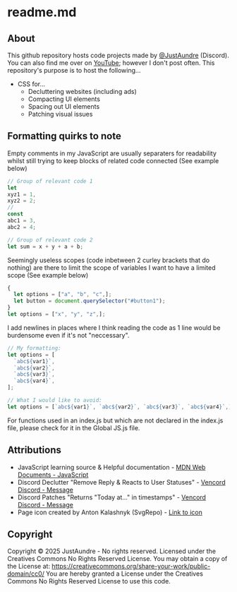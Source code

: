 # readme.md
## About
This github repository hosts code projects made by [@JustAundre](https://discord.com/channels/@me/532681285961777154) \(Discord\).
You can also find me over on [YouTube](https://www.youtube.com/@JustAundre); however I don't post often.
This repository's purpose is to host the following...

- CSS for...
  - Decluttering websites (including ads)
  - Compacting UI elements
  - Spacing out UI elements
  - Patching visual issues

## Formatting quirks to note
Empty comments in my JavaScript are usually separaters for readability whilst still trying to keep blocks of related code connected \(See example below\)
```js
// Group of relevant code 1
let
xyz1 = 1,
xyz2 = 2;
//
const
abc1 = 3,
abc2 = 4;

// Group of relevant code 2
let sum = x + y + a + b;
```
Seemingly useless scopes (code inbetween 2 curley brackets that do nothing) are there to limit the scope of variables I want to have a limited scope \(See example below\)
```js
{
  let options = ["a", "b", "c",];
  let button = document.querySelector("#button1");
}
let options = ["x", "y", "z",];
```
I add newlines in places where I think reading the code as 1 line would be burdensome even if it's not "neccessary".
```js
// My formatting:
let options = [
  `abc${var1}`,
  `abc${var2}`,
  `abc${var3}`,
  `abc${var4}`,
];

// What I would like to avoid:
let options = [`abc${var1}`, `abc${var2}`, `abc${var3}`, `abc${var4}`,];
```
For functions used in an index.js but which are not declared in the index.js file, please check for it in the Global JS.js file.


## Attributions
- JavaScript learning source & Helpful documentation - [MDN Web Documents - JavaScript](https://developer.mozilla.org/en-US/docs/Web/JavaScript)
- Discord Declutter "Remove Reply & Reacts to User Statuses" - [Vencord Discord - Message](https://discord.com/channels/1015060230222131221/1028106818368589824/1363041134179516416)
- Discord Patches "Returns "Today at..." in timestamps" - [Vencord Discord - Message](https://discord.com/channels/1015060230222131221/1028106818368589824/1354458308714696816)
- Page icon created by Anton Kalashnyk (SvgRepo) - [Link to icon](https://www.svgrepo.com/svg/408689/page-document-my-page-empty-page)

## Copyright
Copyright © 2025 JustAundre - No rights reserved.
Licensed under the Creatives Commons No Rights Reserved License. You may obtain a copy of the License at: <https://creativecommons.org/share-your-work/public-domain/cc0/>
You are hereby granted a License under the Creatives Commons No Rights Reserved License to use this code.
